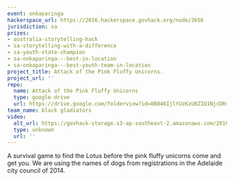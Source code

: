 ```yaml
---
event: onkaparinga
hackerspace_url: https://2016.hackerspace.govhack.org/node/2656
jurisdiction: sa
prizes:
- australia-storytelling-hack
- sa-storytelling-with-a-difference
- sa-youth-state-champion
- sa-onkaparinga---best-in-location
- sa-onkaparinga---best-youth-team-in-location
project_title: Attack of the Pink Fluffy Unicorns.
project_url: ''
repo:
  name: Attack of the Pink Fluffy Unicorns
  type: google-drive
  url: https://drive.google.com/folderview?id=0B046IjlYUzKzU0ZIU1NjcDRvR0E&usp=sharing
team_name: black gladiators
video:
  alt_url: https://govhack-storage.s3-ap-southeast-2.amazonaws.com/2016/Onkaparinga%20-%20BlackGladiators.mp4
  type: unknown
  url: ''
---
```


A survival game to find the Lotus before the pink fluffy unicorns come and get you. We are using the names of dogs from registrations in the Adelaide city council of 2014.